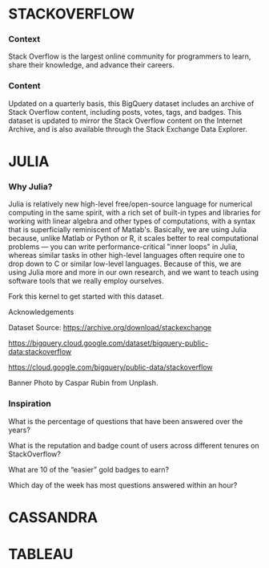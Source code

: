 


# STACKOVERFLOW 

### Context

Stack Overflow is the largest online community for programmers to learn, share their knowledge, and advance their careers.


### Content

Updated on a quarterly basis, this BigQuery dataset includes an archive of Stack Overflow content, including posts, votes, tags, and badges. This dataset is updated to mirror the Stack Overflow content on the Internet Archive, and is also available through the Stack Exchange Data Explorer.

# JULIA 

### Why Julia?

Julia is relatively new high-level free/open-source language for numerical computing in the same spirit, with a rich set of built-in types and libraries for working with linear algebra and other types of computations, with a syntax that is superficially reminiscent of Matlab's. 
Basically, we are using Julia because, unlike Matlab or Python or R, it scales better to real computational problems — you can write performance-critical "inner loops" in Julia, whereas similar tasks in other high-level languages often require one to drop down to C or similar low-level languages.
Because of this, we are using Julia more and more in our own research, and we want to teach using software tools that we really employ ourselves.



Fork this kernel to get started with this dataset.

Acknowledgements

Dataset Source: https://archive.org/download/stackexchange

https://bigquery.cloud.google.com/dataset/bigquery-public-data:stackoverflow

https://cloud.google.com/bigquery/public-data/stackoverflow

Banner Photo by Caspar Rubin from Unplash.



### Inspiration

What is the percentage of questions that have been answered over the years?

What is the reputation and badge count of users across different tenures on StackOverflow?

What are 10 of the “easier” gold badges to earn?

Which day of the week has most questions answered within an hour?

# CASSANDRA

# TABLEAU


